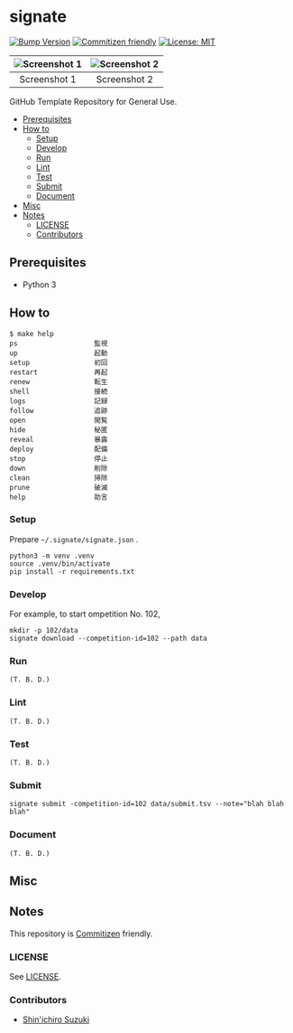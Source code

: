 # signate

<!-- Badges -->
[![Bump Version](https://github.com/shin-sforzando/signate/workflows/Bump%20Version/badge.svg)](https://github.com/shin-sforzando/signate/actions?query=workflow:%22Bump+Version%22)
[![Commitizen friendly](https://img.shields.io/badge/commitizen-friendly-brightgreen.svg)](http://commitizen.github.io/cz-cli/)
[![License: MIT](https://img.shields.io/badge/License-MIT-blue.svg)](https://opensource.org/licenses/MIT)

<!-- Screenshots -->
|![Screenshot 1](https://placehold.jp/32/3d4070/ffffff/720x480.png?text=Screenshot%201)|![Screenshot 2](https://placehold.jp/32/703d40/ffffff/720x480.png?text=Screenshot%202)|
|:---:|:---:|
|Screenshot 1|Screenshot 2|

<!-- Synopsis -->
GitHub Template Repository for General Use.

<!-- TOC -->
- [Prerequisites](#prerequisites)
- [How to](#how-to)
  - [Setup](#setup)
  - [Develop](#develop)
  - [Run](#run)
  - [Lint](#lint)
  - [Test](#test)
  - [Submit](#submit)
  - [Document](#document)
- [Misc](#misc)
- [Notes](#notes)
  - [LICENSE](#license)
  - [Contributors](#contributors)

## Prerequisites

- Python 3

## How to

```shell
$ make help
ps                   監視
up                   起動
setup                初回
restart              再起
renew                転生
shell                接続
logs                 記録
follow               追跡
open                 閲覧
hide                 秘匿
reveal               暴露
deploy               配備
stop                 停止
down                 削除
clean                掃除
prune                破滅
help                 助言
```

### Setup

Prepare `~/.signate/signate.json` .

```shell
python3 -m venv .venv
source .venv/bin/activate
pip install -r requirements.txt
```

### Develop

For example, to start ompetition No. 102,

```shell
mkdir -p 102/data
signate download --competition-id=102 --path data
```

### Run

```shell
(T. B. D.)
```

### Lint

```shell
(T. B. D.)
```

### Test

```shell
(T. B. D.)
```

### Submit

```shell
signate submit -competition-id=102 data/submit.tsv --note="blah blah blah"
```

### Document

```shell
(T. B. D.)
```

## Misc

## Notes

This repository is [Commitizen](https://commitizen.github.io/cz-cli/) friendly.

### LICENSE

See [LICENSE](LICENSE).

### Contributors

- [Shin'ichiro Suzuki](https://github.com/shin-sforzando)
